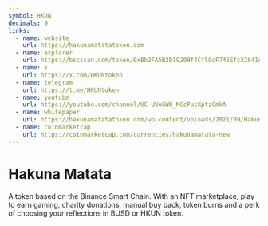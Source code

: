 ```yaml
---
symbol: HKUN
decimals: 9
links:
  - name: website
    url: https://hakunamatatatoken.com
  - name: explorer
    url: https://bscscan.com/token/0xBb2FA5B2D19209f4Cf50cF745Efc32641A7c9fb1
  - name: x
    url: https://x.com/HKUNtoken
  - name: telegram
    url: https://t.me/HKUNtoken
  - name: youtube
    url: https://youtube.com/channel/UC-UUoGWO_MCcPusXptzCmkA
  - name: whitepaper
    url: https://hakunamatatatoken.com/wp-content/uploads/2021/09/HakunaMatata_Whitepaper_v1.pdf
  - name: coinmarketcap
    url: https://coinmarketcap.com/currencies/hakunamatata-new
---
```


# Hakuna Matata

A token based on the Binance Smart Chain. With an NFT marketplace, play to earn gaming, charity donations, manual buy back, token burns and a perk of choosing your reflections in BUSD or HKUN token.
